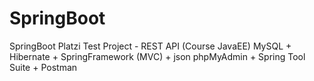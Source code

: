 # SpringBoot
SpringBoot Platzi Test Project - REST API (Course JavaEE)
MySQL + Hibernate + SpringFramework (MVC) + json
phpMyAdmin + Spring Tool Suite + Postman
